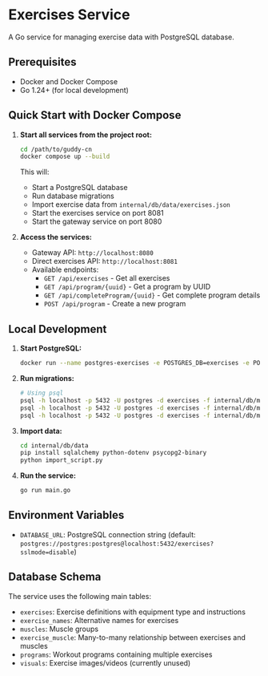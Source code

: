 # Exercises Service

A Go service for managing exercise data with PostgreSQL database.

## Prerequisites

- Docker and Docker Compose
- Go 1.24+ (for local development)

## Quick Start with Docker Compose

1. **Start all services from the project root:**
   ```bash
   cd /path/to/guddy-cn
   docker compose up --build
   ```

   This will:
   - Start a PostgreSQL database
   - Run database migrations
   - Import exercise data from `internal/db/data/exercises.json`
   - Start the exercises service on port 8081
   - Start the gateway service on port 8080

2. **Access the services:**
   - Gateway API: `http://localhost:8080`
   - Direct exercises API: `http://localhost:8081`
   - Available endpoints:
     - `GET /api/exercises` - Get all exercises
     - `GET /api/program/{uuid}` - Get a program by UUID
     - `GET /api/completeProgram/{uuid}` - Get complete program details
     - `POST /api/program` - Create a new program

## Local Development

1. **Start PostgreSQL:**
   ```bash
   docker run --name postgres-exercises -e POSTGRES_DB=exercises -e POSTGRES_USER=postgres -e POSTGRES_PASSWORD=postgres -p 5432:5432 -d postgres:15-alpine
   ```

2. **Run migrations:**
   ```bash
   # Using psql
   psql -h localhost -p 5432 -U postgres -d exercises -f internal/db/migrate/000001_init_schema.up.sql
   psql -h localhost -p 5432 -U postgres -d exercises -f internal/db/migrate/000002_add_exercises_instructions_field.up.sql
   psql -h localhost -p 5432 -U postgres -d exercises -f internal/db/migrate/000003_alter_programs_table.up.sql
   ```

3. **Import data:**
   ```bash
   cd internal/db/data
   pip install sqlalchemy python-dotenv psycopg2-binary
   python import_script.py
   ```

4. **Run the service:**
   ```bash
   go run main.go
   ```

## Environment Variables

- `DATABASE_URL`: PostgreSQL connection string (default: `postgres://postgres:postgres@localhost:5432/exercises?sslmode=disable`)

## Database Schema

The service uses the following main tables:
- `exercises`: Exercise definitions with equipment type and instructions
- `exercise_names`: Alternative names for exercises
- `muscles`: Muscle groups
- `exercise_muscle`: Many-to-many relationship between exercises and muscles
- `programs`: Workout programs containing multiple exercises
- `visuals`: Exercise images/videos (currently unused)
